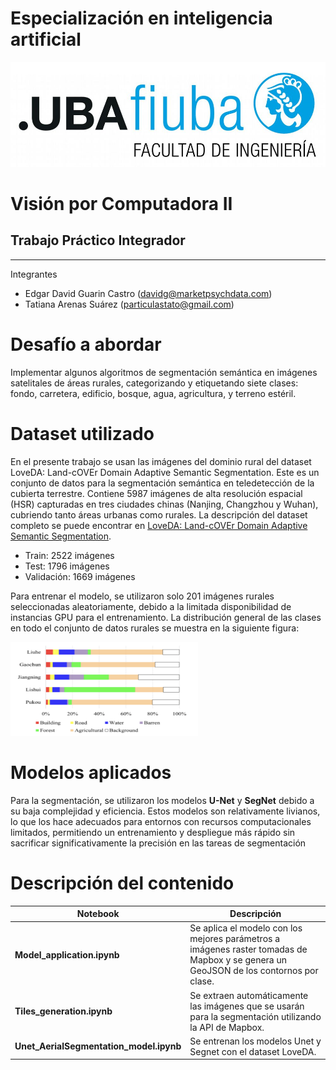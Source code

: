 # Especialización en inteligencia artificial 
![image](Images/logoFIUBA.jpg)
# Visión por Computadora II 
## Trabajo Práctico Integrador 
---

Integrantes

* Edgar David Guarin Castro (davidg@marketpsychdata.com)
* Tatiana Arenas Suárez (particulastato@gmail.com)

# Desafío a abordar 

Implementar algunos algoritmos de segmentación semántica en imágenes satelitales de áreas rurales, categorizando y etiquetando siete clases: fondo, carretera, edificio, bosque, agua, agricultura, y terreno estéril.

# Dataset utilizado 

En el presente trabajo se usan las imágenes del dominio rural del dataset LoveDA: Land-cOVEr Domain Adaptive Semantic Segmentation. Este es un conjunto de datos para la segmentación semántica en teledetección de la cubierta terrestre. Contiene 5987 imágenes de alta resolución espacial (HSR) capturadas en tres ciudades chinas (Nanjing, Changzhou y Wuhan), cubriendo tanto áreas urbanas como rurales. La descripción del dataset completo se puede encontrar en 
[LoveDA: Land-cOVEr Domain Adaptive Semantic Segmentation](https://datasetninja.com/remote-sensing-land-cover-dataset).

* Train: 2522 imágenes
* Test:  1796 imágenes
* Validación: 1669 imágenes 

Para entrenar el modelo, se utilizaron solo 201 imágenes rurales seleccionadas aleatoriamente, debido a la limitada disponibilidad de instancias GPU para el entrenamiento. La distribución general de las clases en todo el conjunto de datos rurales se muestra en la siguiente figura:


<img src="Images/LoveDa_rural.png" alt="image" width="300" height="150"/>

<br>


# Modelos aplicados 

Para la segmentación, se utilizaron los modelos **U-Net** y **SegNet** debido a su baja complejidad y eficiencia. Estos modelos son relativamente livianos, lo que los hace adecuados para entornos con recursos computacionales limitados, permitiendo un entrenamiento y despliegue más rápido sin sacrificar significativamente la precisión en las tareas de segmentación


# Descripción del contenido 

| Notebook                                  | Descripción                                                                                                      |
|-------------------------------------------|------------------------------------------------------------------------------------------------------------------|
| **Model_application.ipynb**               | Se aplica el modelo con los mejores parámetros a imágenes raster tomadas de Mapbox y se genera un GeoJSON de los contornos por clase. |
| **Tiles_generation.ipynb**                | Se extraen automáticamente las imágenes que se usarán para la segmentación utilizando la API de Mapbox.          |
| **Unet_AerialSegmentation_model.ipynb**   | Se entrenan los modelos Unet y Segnet con el dataset LoveDA.                                                     |
